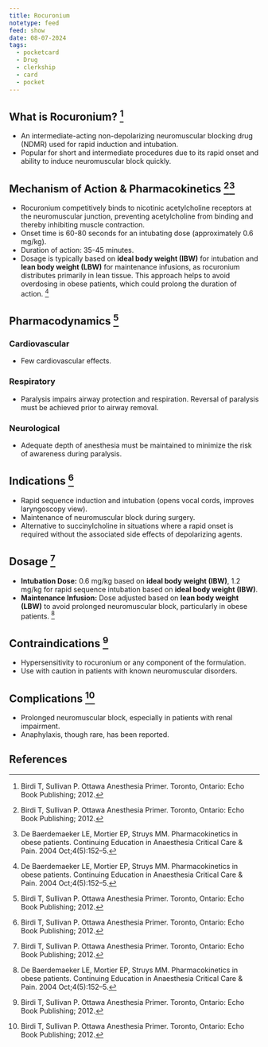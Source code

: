 ```yaml
---
title: Rocuronium
notetype: feed
feed: show
date: 08-07-2024
tags:
  - pocketcard
  - Drug
  - clerkship
  - card
  - pocket
---
```

## What is Rocuronium? [^1]
- An intermediate-acting non-depolarizing neuromuscular blocking drug (NDMR) used for rapid induction and intubation.
- Popular for short and intermediate procedures due to its rapid onset and ability to induce neuromuscular block quickly.

## Mechanism of Action & Pharmacokinetics [^1][^2]
- Rocuronium competitively binds to nicotinic acetylcholine receptors at the neuromuscular junction, preventing acetylcholine from binding and thereby inhibiting muscle contraction.
- Onset time is 60-80 seconds for an intubating dose (approximately 0.6 mg/kg).
- Duration of action: 35-45 minutes.
- Dosage is typically based on **ideal body weight (IBW)** for intubation and **lean body weight (LBW)** for maintenance infusions, as rocuronium distributes primarily in lean tissue. This approach helps to avoid overdosing in obese patients, which could prolong the duration of action. [^2]

## Pharmacodynamics [^1]
### Cardiovascular
- Few cardiovascular effects.
### Respiratory
- Paralysis impairs airway protection and respiration. Reversal of paralysis must be achieved prior to airway removal.
### Neurological
- Adequate depth of anesthesia must be maintained to minimize the risk of awareness during paralysis.

## Indications [^1]
- Rapid sequence induction and intubation (opens vocal cords, improves laryngoscopy view).
- Maintenance of neuromuscular block during surgery.
- Alternative to succinylcholine in situations where a rapid onset is required without the associated side effects of depolarizing agents.

## Dosage [^1]
- **Intubation Dose:** 0.6 mg/kg based on **ideal body weight (IBW)**, 1.2 mg/kg for rapid sequence intubation based on **ideal body weight (IBW)**.
- **Maintenance Infusion:** Dose adjusted based on **lean body weight (LBW)** to avoid prolonged neuromuscular block, particularly in obese patients. [^2]

## Contraindications [^1]
- Hypersensitivity to rocuronium or any component of the formulation.
- Use with caution in patients with known neuromuscular disorders.

## Complications [^1]
- Prolonged neuromuscular block, especially in patients with renal impairment.
- Anaphylaxis, though rare, has been reported.

## References
[^1]: Birdi T, Sullivan P. Ottawa Anesthesia Primer. Toronto, Ontario: Echo Book Publishing; 2012.
[^2]: De Baerdemaeker LE, Mortier EP, Struys MM. Pharmacokinetics in obese patients. Continuing Education in Anaesthesia Critical Care & Pain. 2004 Oct;4(5):152–5.
